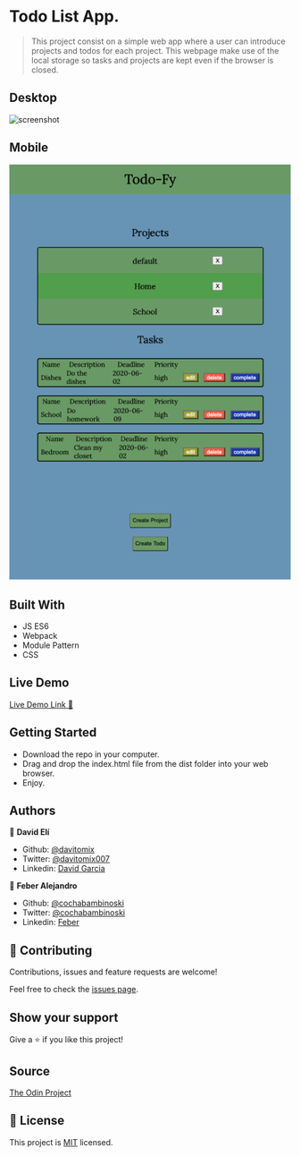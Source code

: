 # Todo List App.

> This project consist on a simple web app where a user can introduce projects and todos for each project. This webpage make use of the local storage so tasks and projects are kept even if the browser is closed.

## Desktop
![screenshot](./todoappmain.gif)

## Mobile
![screenshot](./mobile.png)

## Built With
- JS ES6
- Webpack
- Module Pattern
- CSS

## Live Demo
[Live Demo Link :rocket:](https://rawcdn.githack.com/davitomix/TodoAppJS/00187fce98dd54500348ec6616344ea44821b015/dist/index.html)


## Getting Started
- Download the repo in your computer.
- Drag and drop the index.html file from the dist folder into your web browser.
- Enjoy.


## Authors
👤 **David Elí**

- Github: [@davitomix](https://github.com/davitomix)
- Twitter: [@davitomix007](https://twitter.com/davitomix007)
- Linkedin: [David Garcia](https://www.linkedin.com/in/davideligarcia/)

👤 **Feber Alejandro**

- Github: [@cochabambinoski](https://github.com/cochabambinoski)
- Twitter: [@cochabambinoski](#)
- Linkedin: [Feber](#)

## 🤝 Contributing
Contributions, issues and feature requests are welcome!

Feel free to check the [issues page](issues/).

## Show your support
Give a ⭐️ if you like this project!

## Source
[The Odin Project](https://www.theodinproject.com/courses/javascript/lessons/todo-list)


## 📝 License
This project is [MIT](lic.url) licensed.
